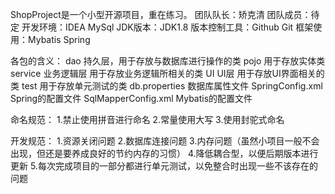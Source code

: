 ShopProject是一个小型开源项目，重在练习。
团队队长：矫克清
团队成员：待定
开发环境：IDEA MySql
JDK版本：JDK1.8
版本控制工具：Github Git
框架使用：Mybatis Spring

各包的含义：
dao 持久层，用于存放与数据库进行操作的类
pojo 用于存放实体类
service 业务逻辑层 用于存放业务逻辑所相关的类
UI  UI层 用于存放UI界面相关的类
test 用于存放单元测试的类
db.properties 数据库属性文件
SpringConfig.xml Spring的配置文件
SqlMapperConfig.xml Mybatis的配置文件


命名规范：
1.禁止使用拼音进行命名
2.常量使用大写
3.使用封驼式命名

开发规范：
1.资源关闭问题
2.数据库连接问题
3.内存问题（虽然小项目一般不会出现，但还是要养成良好的节约内存的习惯）
4.降低耦合型，以便后期版本进行更新
5.每次完成项目的一部分都进行单元测试，以免整合时出现一些不该存在的问题